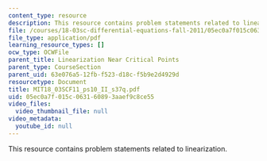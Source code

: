 ```yaml
---
content_type: resource
description: This resource contains problem statements related to linearization.
file: /courses/18-03sc-differential-equations-fall-2011/05ec0a7f015c063160893aaef9c8ce55_MIT18_03SCF11_ps10_II_s37q.pdf
file_type: application/pdf
learning_resource_types: []
ocw_type: OCWFile
parent_title: Linearization Near Critical Points
parent_type: CourseSection
parent_uid: 63e076a5-12fb-f523-d18c-f5b9e2d4929d
resourcetype: Document
title: MIT18_03SCF11_ps10_II_s37q.pdf
uid: 05ec0a7f-015c-0631-6089-3aaef9c8ce55
video_files:
  video_thumbnail_file: null
video_metadata:
  youtube_id: null
---
```

This resource contains problem statements related to linearization.